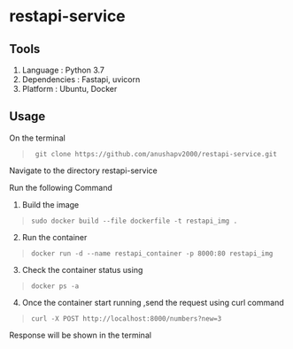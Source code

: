 # restapi-service
## Tools
1. Language : Python 3.7
2. Dependencies : Fastapi, uvicorn
3. Platform : Ubuntu, Docker

## Usage
On the terminal
> ```` git clone https://github.com/anushapv2000/restapi-service.git````</br>

 Navigate to the directory restapi-service</br>
 
 Run the following Command
 1. Build the image
 >````sudo docker build --file dockerfile -t restapi_img .````
 2. Run the container
 >````docker run -d --name restapi_container -p 8000:80 restapi_img````
 3. Check the container status using
 >````docker ps -a````
 4. Once the container start running ,send the request using curl command
 >````curl -X POST http://localhost:8000/numbers?new=3````
 
 Response will be shown in the terminal
 
 
 
 
